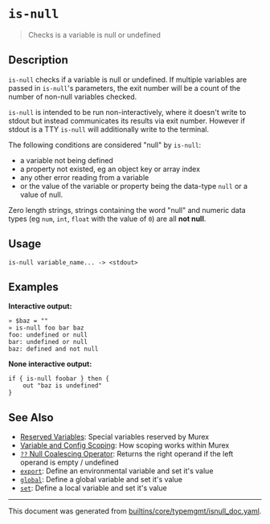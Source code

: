 # `is-null`

> Checks is a variable is null or undefined

## Description

`is-null` checks if a variable is null or undefined. If multiple variables are
passed in `is-null`'s parameters, the exit number will be a count of the number
of non-null variables checked.

`is-null` is intended to be run non-interactively, where it doesn't write to
stdout but instead communicates its results via exit number. However if stdout
is a TTY `is-null` will additionally write to the terminal.

The following conditions are considered "null" by `is-null`:

* a variable not being defined
* a property not existed, eg an object key or array index
* any other error reading from a variable
* or the value of the variable or property being the data-type `null` or a
  value of null.

Zero length strings, strings containing the word "null" and numeric data types
(eg `num`, `int`, `float` with the value of `0`) are all **not null**.

## Usage

```
is-null variable_name... -> <stdout>
```

## Examples

**Interactive output:**

```
» $baz = ""
» is-null foo bar baz
foo: undefined or null
bar: undefined or null
baz: defined and not null
```

**None interactive output:**

```
if { is-null foobar } then {
    out "baz is undefined"
}
```

## See Also

* [Reserved Variables](../user-guide/reserved-vars.md):
  Special variables reserved by Murex
* [Variable and Config Scoping](../user-guide/scoping.md):
  How scoping works within Murex
* [`??` Null Coalescing Operator](../parser/null-coalescing.md):
  Returns the right operand if the left operand is empty / undefined
* [`export`](../commands/export.md):
  Define an environmental variable and set it's value
* [`global`](../commands/global.md):
  Define a global variable and set it's value
* [`set`](../commands/set.md):
  Define a local variable and set it's value

<hr/>

This document was generated from [builtins/core/typemgmt/isnull_doc.yaml](https://github.com/lmorg/murex/blob/master/builtins/core/typemgmt/isnull_doc.yaml).